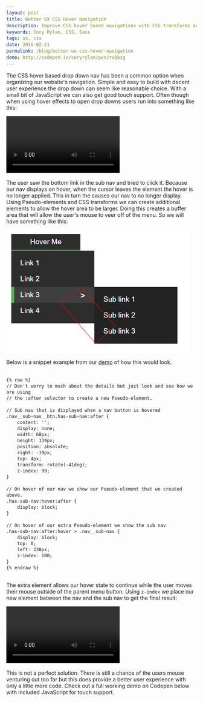 ```yaml
---
layout: post
title: Better UX CSS Hover Navigation
description: Improve CSS hover based navigations with CSS transforms and Pseudo-elements
keywords: Cory Rylan, CSS, Sass
tags: ux, css
date: 2016-02-21
permalink: /blog/better-ux-css-hover-navigation
demo: http://codepen.io/coryrylan/pen/rxQbzg
---
```


The CSS hover based drop down nav has been a common option when organizing our website's navigation. Simple and easy to build with decent user experience the 
drop down can seem like reasonable choice. With a small bit of JavaScript we can also get good touch support. Often though when using hover effects to open drop downs users run into something like this:

<video src="/assets/video/posts/2016-02-19-better-ux-css-hover-navigation/hover.mp4" autoplay loop controls class="float-center col-5--max"></video>

The user saw the bottom link in the sub nav and tried to click it. Because our nav displays on hover, when the cursor leaves the element the
hover is no longer applied. This in turn the causes our nav to no longer display. Using Pseudo-elements and CSS transforms we can 
create additional elements to allow the hover area to be larger. Doing this creates a buffer area that will allow the user's mouse to veer off of the menu. 
So we will have something like this:

<img src="/assets/images/posts/2016-02-19-better-ux-css-hover-navigation/hover.png" class="float-center full-width col-4--max" />

Below is a snippet example from
our <a href="http://codepen.io/coryrylan/pen/rxQbzg" target="_blank">demo</a> of how this would look. 

<pre class="language-css">
<code>
{% raw %}
// Don't worry to much about the details but just look and see how we are using
// the :after selector to create a new Pseudo-element.

// Sub nav that is displayed when a nav button is hovered
.nav__sub-nav__btn.has-sub-nav:after {
    content: '';
    display: none;
    width: 68px;
    height: 139px;
    position: absolute;
    right: -19px;
    top: 4px;
    transform: rotate(-41deg);
    z-index: 99;
}

// On hover of our nav we show our Pseudo-element that we created above.
.has-sub-nav:hover:after {
    display: block;
}

// On hover of our extra Pseudo-element we show the sub nav
.has-sub-nav:after:hover > .nav__sub-nav {
    display: block;
    top: 0;
    left: 238px;
    z-index: 100;
}
{% endraw %}
</code>
</pre>

The extra element allows our hover state to continue while the user moves their mouse outside of the parent menu button.
Using `z-index` we place our new element between the nav and the sub nav to get the final result:

<video src="/assets/video/posts/2016-02-19-better-ux-css-hover-navigation/hover2.mp4" autoplay loop controls class="float-center col-5--max"></video>

This is not a perfect solution. There is still a chance of the users mouse venturing out too far but this does provide a better user experience with only a little 
more code. Check out a full working demo on Codepen below with included JavaScript for touch support.